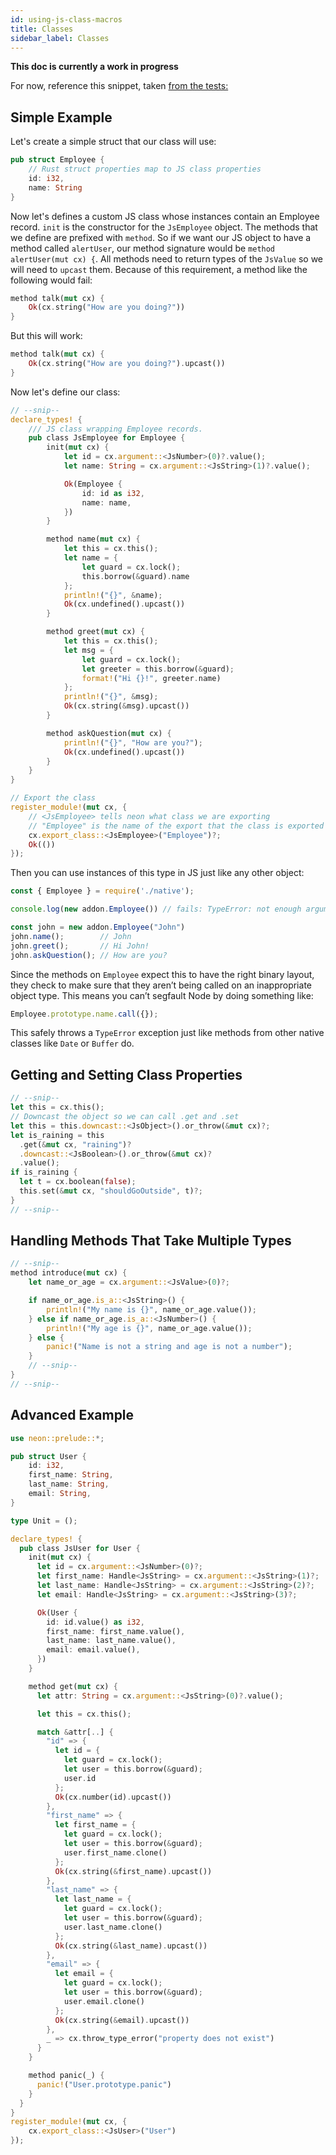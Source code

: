 ```yaml
---
id: using-js-class-macros
title: Classes
sidebar_label: Classes
---
```


**This doc is currently a work in progress**

For now, reference this snippet, taken <a href="https://github.com/neon-bindings/neon/blob/master/test/dynamic/native/src/js/classes.rs" target="_blank">from the tests:</a>

## Simple Example

Let's create a simple struct that our class will use:
```rust
pub struct Employee {
    // Rust struct properties map to JS class properties
    id: i32,
    name: String
}
```

Now let's defines a custom JS class whose instances contain an Employee record. `init` is the constructor for the `JsEmployee` object. The methods that we define are prefixed with `method`. So if we want our JS object to have a method called `alertUser`, our method signature would be `method alertUser(mut cx) {`. All methods need to return types of the `JsValue` so we will need to `upcast` them. Because of this requirement, a method like the following would fail:

```rust
method talk(mut cx) {
    Ok(cx.string("How are you doing?"))
}
```
But this will work:
```rust
method talk(mut cx) {
    Ok(cx.string("How are you doing?").upcast())
}
```

Now let's define our class:

```rust
// --snip--
declare_types! {
    /// JS class wrapping Employee records.
    pub class JsEmployee for Employee {
        init(mut cx) {
            let id = cx.argument::<JsNumber>(0)?.value();
            let name: String = cx.argument::<JsString>(1)?.value();

            Ok(Employee {
                id: id as i32,
                name: name,
            })
        }

        method name(mut cx) {
            let this = cx.this();
            let name = {
                let guard = cx.lock();
                this.borrow(&guard).name
            };
            println!("{}", &name);
            Ok(cx.undefined().upcast())
        }

        method greet(mut cx) {
            let this = cx.this();
            let msg = {
                let guard = cx.lock();
                let greeter = this.borrow(&guard);
                format!("Hi {}!", greeter.name)
            };
            println!("{}", &msg);
            Ok(cx.string(&msg).upcast())
        }

        method askQuestion(mut cx) {
            println!("{}", "How are you?");
            Ok(cx.undefined().upcast())
        }
    }
}

// Export the class
register_module!(mut cx, {
    // <JsEmployee> tells neon what class we are exporting
    // "Employee" is the name of the export that the class is exported as
    cx.export_class::<JsEmployee>("Employee")?;
    Ok(())
});
```

Then you can use instances of this type in JS just like any other object:
```js
const { Employee } = require('./native');

console.log(new addon.Employee()) // fails: TypeError: not enough arguments

const john = new addon.Employee("John")
john.name();        // John
john.greet();       // Hi John!
john.askQuestion(); // How are you?
```

Since the methods on `Employee` expect this to have the right binary layout, they check to make sure that they aren’t being called on an inappropriate object type. This means you can’t segfault Node by doing something like:

```js
Employee.prototype.name.call({});
```

This safely throws a `TypeError` exception just like methods from other native classes like `Date` or `Buffer` do.

## Getting and Setting Class Properties

```rust
// --snip--
let this = cx.this();
// Downcast the object so we can call .get and .set
let this = this.downcast::<JsObject>().or_throw(&mut cx)?;
let is_raining = this
  .get(&mut cx, "raining")?
  .downcast::<JsBoolean>().or_throw(&mut cx)?
  .value();
if is_raining {
  let t = cx.boolean(false);
  this.set(&mut cx, "shouldGoOutside", t)?;
}
// --snip--
```

## Handling Methods That Take Multiple Types

```rust
// --snip--
method introduce(mut cx) {
    let name_or_age = cx.argument::<JsValue>(0)?;

    if name_or_age.is_a::<JsString>() {
        println!("My name is {}", name_or_age.value());
    } else if name_or_age.is_a::<JsNumber>() {
        println!("My age is {}", name_or_age.value());
    } else {
        panic!("Name is not a string and age is not a number");
    }
    // --snip--
}
// --snip--
```

## Advanced Example

```rust
use neon::prelude::*;

pub struct User {
    id: i32,
    first_name: String,
    last_name: String,
    email: String,
}

type Unit = ();

declare_types! {
  pub class JsUser for User {
    init(mut cx) {
      let id = cx.argument::<JsNumber>(0)?;
      let first_name: Handle<JsString> = cx.argument::<JsString>(1)?;
      let last_name: Handle<JsString> = cx.argument::<JsString>(2)?;
      let email: Handle<JsString> = cx.argument::<JsString>(3)?;

      Ok(User {
        id: id.value() as i32,
        first_name: first_name.value(),
        last_name: last_name.value(),
        email: email.value(),
      })
    }

    method get(mut cx) {
      let attr: String = cx.argument::<JsString>(0)?.value();

      let this = cx.this();

      match &attr[..] {
        "id" => {
          let id = {
            let guard = cx.lock();
            let user = this.borrow(&guard);
            user.id
          };
          Ok(cx.number(id).upcast())
        },
        "first_name" => {
          let first_name = {
            let guard = cx.lock();
            let user = this.borrow(&guard);
            user.first_name.clone()
          };
          Ok(cx.string(&first_name).upcast())
        },
        "last_name" => {
          let last_name = {
            let guard = cx.lock();
            let user = this.borrow(&guard);
            user.last_name.clone()
          };
          Ok(cx.string(&last_name).upcast())
        },
        "email" => {
          let email = {
            let guard = cx.lock();
            let user = this.borrow(&guard);
            user.email.clone()
          };
          Ok(cx.string(&email).upcast())
        },
        _ => cx.throw_type_error("property does not exist")
      }
    }

    method panic(_) {
      panic!("User.prototype.panic")
    }
  }
}
register_module!(mut cx, {
    cx.export_class::<JsUser>("User")
});

```